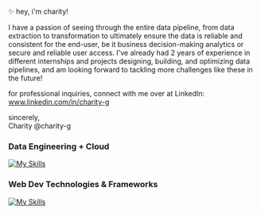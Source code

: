 ✨ hey, i'm charity! 

I have a passion of seeing through the entire data pipeline, from data extraction to transformation to ultimately ensure the data is reliable and consistent for the end-user, be it business decision-making analytics or secure and reliable user access. I've already had 2 years of experience in different internships and projects designing, building, and optimizing data pipelines, and am looking forward to tackling more challenges like these in the future!

for professional inquiries, connect with me over at LinkedIn: www.linkedin.com/in/charity-g

sincerely, 
<br>
Charity
@charity-g
 
### Data Engineering + Cloud
[![My Skills](https://skillicons.dev/icons?i==py,kafka,docker,githubactions,aws,mongodb,mysql,netlify&perline=5)](https://skillicons.dev)

### Web Dev Technologies & Frameworks 
[![My Skills](https://skillicons.dev/icons?i=react,redux,nextjs,tailwind,vite,vitest,fastapi,nodejs,postman&perline=5)](https://skillicons.dev)



<!---
charity-g/charity-g is a ✨ special ✨ repository because its `README.md` (this file) appears on your GitHub profile.
You can click the Preview link to take a look at your changes.
--->

